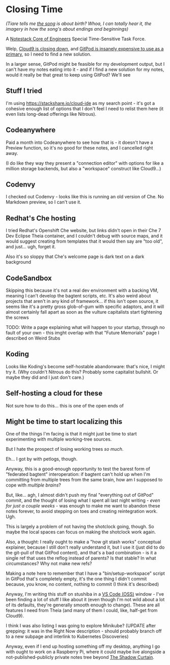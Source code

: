 # Closing Time

*(Tiare tells me [the song](https://www.youtube.com/watch?v=xGytDsqkQY8) is about birth? Whoa, I can totally hear it, the imagery in how the song's about endings and beginnings)*

A [Notestack Core of Engineers](30ec2e6e-47d0-496a-a523-0732b35aea8a.md) Special Time-Sensitive Task Force.

Welp, [Cloud9 is closing down](f2298a17-fc5c-4f52-a506-88f0303718d1.md), and [GitPod is insanely expensive to use as a primary](5018398f-fa13-45a5-98ac-d640fe4d5a41.md), so I need to find a new solution.

In a larger sense, GitPod might be feasible for my development output, but I can't have my notes eating into it - and if I find a new solution for my notes, would it really be that great to keep using GitPod? We'll see

## Stuff I tried

I'm using https://stackshare.io/cloud-ide as my search point - it's got a cohesive enough list of options that I don't feel I need to relist them here (it even lists long-dead offerings like Nitrous).

## Codeanywhere

Paid a month into Codeanywhere to see how that is - it doesn't have a Preview function, so it's no good for these notes, and I cancelled right away.

(I do like they way they present a "connection editor" with options for like a million storage backends, but also a "workspace" construct like Cloud9...)

## Codenvy

I checked out Codenvy - looks like this is running an old version of Che. No Markdown preview, so I can't use it.

## Redhat's Che hosting

I tried Redhat's Openshift Che website, but links didn't open in their Che 7 Dev Eclipse Theia container, and I couldn't debug with source maps, and it would suggest creating from templates that it would then say are "too old", and just... ugh, forget it.

Also it's so sloppy that Che's welcome page is dark text on a dark background

## CodeSandbox

Skipping this because it's not a real dev environment with a backing VM, meaning I can't develop the bagtent scripts, etc. It's also weird about projects that aren't in any kind of framework... if this isn't open source, it seems like it's a pretty gross glob-of-gum with specific adaptors, and it will almost certainly fall apart as soon as the vulture capitalists start tightening the screws

TODO: Write a page explaining what will happen to your startup, through no fault of your own - this imght overlap with that "Future Memorials" page I described on Weird Stubs

## Koding

Looks like Koding's become self-hostable abandonware: that's nice, I might try it. (Why couldn't Nitrous do this? Probably some capitalist bullshit. Or maybe they did and I just don't care.)

## Self-hosting a cloud for these

Not sure how to do this... this is one of the open ends of

## Might be time to start localizing this

One of the things I'm facing is that it might just be time to start experimenting with multiple working-tree sources.

But I hate the prospect of losing working trees *so much*.

Eh... I got by with petlogs, though.

Anyway, this is a good-enough opportunity to test the barest form of "federated bagtent" interoperation: if bagtent can't hold up when I'm committing from multiple trees from the same brain, how am I supposed to cope with *multiple brains*?

But, like... agh, I almost didn't push my final "everything out of GitPod" commit, and the thought of losing what I spent all last night writing - *even for just a couple weeks* - was enough to make me want to abandon these notes forever, to avoid stepping on toes and creating reintegration work. Ugh.

This is largely a problem of not having the shotclock going, though. So maybe the local spaces can focus on making the shotclock work again.

Also, a thought: I really ought to make a "how git stash works" conceptual explainer, because I still don't really understand it, but I use it (just did to do the git-pull of that GitPod content), and that's a bad combination - is it a single ref that uses the reflog instead of parents? Is that stable? In what circumstances? Why not make new refs?

Making a note here to remember that I have a "bin/setup-workspace" script in GitPod that's completely empty, it's the one thing I didn't commit because, you know, no content, nothing to commit (I think it's described)

Anyway, I'm writing this stuff on stushiba in a [VS Code (OSS)](73ce0d7f-758e-40ef-ae0a-c37e4a5bf2cd.md) window - I've been finding a lot of stuff I like about it (even though I'm not wild about a lot of its defaults, they're generally smooth enough to change). These are all features I need from Theia (and many of them I could, like, half-get from Cloud9).

I think I was also listing I was going to explore Minikube? (UPDATE after grepping: it was in the Right Now description - should probably branch off to a new subpage and interlink to Kubernetes Discoveries)

Anyway, even if I end up hosting something off my desktop, anything I go with ought to work on a Raspberry Pi, where it could maybe live alongside a not-published-publicly private notes tree beyond [The Shadow Curtain](e50eb50f-cc83-43b5-888a-d2ae77daf8a5.md).
